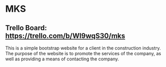 # MKS
## Trello Board: https://trello.com/b/WI9wqS30/mks

This is a simple bootstrap website for a client in the construction industry.
The purpose of the website is to promote the services of the company, as well as providing a means of contacting the company.
